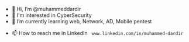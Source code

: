 - 👋 Hi, I’m @muhammeddardir
- 👀 I'm interested in CyberSecurity
- 🌱 I’m currently learning web, Network, AD, Mobile  pentest
<!-- 💞️ I’m looking to collaborate on ... -->
- 📫 How to reach me in LinkedIn ` www.linkedin.com/in/muhammed-dardir`

<!---
muhammeddardir/muhammeddardir is a ✨ special ✨ repository because its `README.md` (this file) appears on your GitHub profile.
You can click the Preview link to take a look at your changes.
--->
